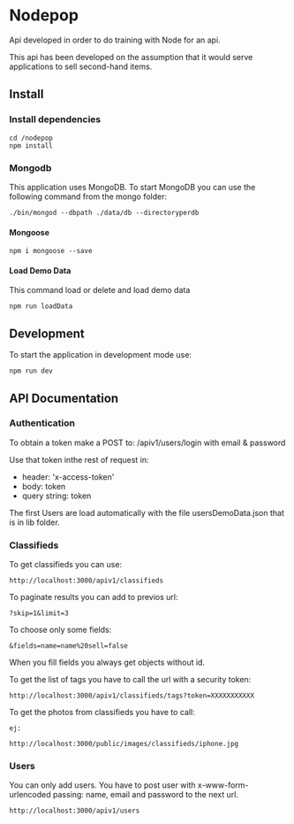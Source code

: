# Nodepop

Api developed in order to do training with Node for an api.

This api has been developed on the assumption that it would serve applications to sell second-hand items.

## Install

### Install dependencies
```Shell
cd /nodepop
npm install
```


### Mongodb

This application uses MongoDB. To start MongoDB you can use the following command from the mongo folder:

```shell
./bin/mongod --dbpath ./data/db --directoryperdb
```

#### Mongoose

```Shell
npm i mongoose --save
```

#### Load Demo Data

This command load or delete and load demo data

```Shell
npm run loadData
```

## Development

To start the application in development mode use:

```shell
npm run dev
```

## API Documentation

### Authentication

To obtain a token make a POST to: /apiv1/users/login with email & password

Use that token inthe rest of request in:
  - header: 'x-access-token'
  - body: token
  - query string: token

The first Users are load automatically with the file usersDemoData.json that is in lib folder.

### Classifieds

To get classifieds you can use:

```shell
http://localhost:3000/apiv1/classifieds
```

To paginate results you can add to previos url:

```shell
?skip=1&limit=3
```

To choose only some fields:
```shell
&fields=name=name%20sell=false
```
When you fill fields you always get objects without id. 

To get the list of tags you have to call the url with a security token:
```shell
http://localhost:3000/apiv1/classifieds/tags?token=XXXXXXXXXXX
```

To get the photos from classifieds you have to call:
```shell
ej:

http://localhost:3000/public/images/classifieds/iphone.jpg
```
### Users

You can only add users. You have to post user with x-www-form-urlencoded passing:
name, email and password to the next url.

```shell
http://localhost:3000/apiv1/users
```
